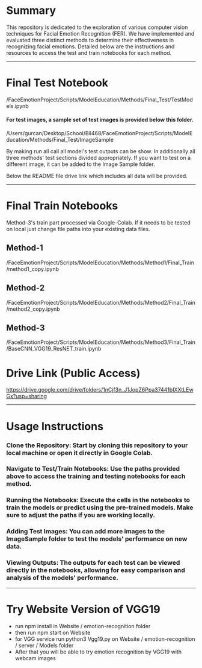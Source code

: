 # Summary
This repository is dedicated to the exploration of various computer vision techniques for Facial Emotion Recognition (FER). We have implemented and evaluated three distinct methods to determine their effectiveness in recognizing facial emotions. Detailed below are the instructions and resources to access the test and train notebooks for each method.

---

# Final Test Notebook
/FaceEmotionProject/Scripts/ModelEducation/Methods/Final_Test/TestModels.ipynb

#### For test images, a sample set of test images is provided below this folder.
/Users/gurcan/Desktop/School/Bil468/FaceEmotionProject/Scripts/ModelEducation/Methods/Final_Test/ImageSample

By making run all call all model's test outputs can be show. In additionally all three methods' test sections divided appropriately. If you want to test on a different image, it can be added to the Image Sample folder.

Below the README file drive link which includes all data will be provided.

---

# Final Train Notebooks
Method-3's train part processed via Google-Colab. If it needs to be tested on local just change file paths into your existing data files.
## Method-1
/FaceEmotionProject/Scripts/ModelEducation/Methods/Method1/Final_Train/method1_copy.ipynb

## Method-2
/FaceEmotionProject/Scripts/ModelEducation/Methods/Method2/Final_Train/method2_copy.ipynb

## Method-3
/FaceEmotionProject/Scripts/ModelEducation/Methods/Method3/Final_Train/BaseCNN_VGG19_ResNET_train.ipynb

# Drive Link (Public Access)
https://drive.google.com/drive/folders/1nCjf3n_J1JopZ6Ppa37441bIXXtLEwGx?usp=sharing

---

# Usage Instructions
### Clone the Repository: Start by cloning this repository to your local machine or open it directly in Google Colab.

### Navigate to Test/Train Notebooks: Use the paths provided above to access the training and testing notebooks for each method.

### Running the Notebooks: Execute the cells in the notebooks to train the models or predict using the pre-trained models. Make sure to adjust the paths if you are working locally.

### Adding Test Images: You can add more images to the ImageSample folder to test the models' performance on new data.

### Viewing Outputs: The outputs for each test can be viewed directly in the notebooks, allowing for easy comparison and analysis of the models' performance.

---

# Try Website Version of VGG19

- run npm install in Website / emotion-recognition folder
- then run npm start on Website
- for VGG service run python3 Vgg19.py on Website / emotion-recognition / server / Models folder
- After that you will be able to try emotion recognition by VGG19 with webcam images